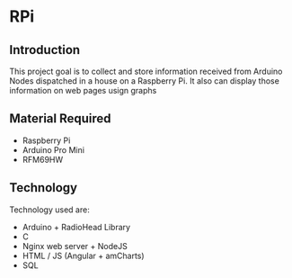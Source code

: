 # RPi
## Introduction
This project goal is to collect and store information received from Arduino Nodes dispatched in a house on a Raspberry Pi. It also can display those information on web pages usign graphs

## Material Required
  - Raspberry Pi
  - Arduino Pro Mini
  - RFM69HW
  
## Technology
  Technology used are:
  - Arduino + RadioHead Library
  - C
  - Nginx web server + NodeJS
  - HTML / JS (Angular + amCharts)
  - SQL

